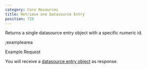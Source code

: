 ```yaml
---
category: Core Resources
title: Retrieve one Datasource Entry
position: 720
---
```


Returns a single datasource entry object with a specific numeric id.

;examplearea

Example Request

<RequestExample url="https://mapi.storyblok.com/v1/spaces/606/datasource_entries/52" httpMethod="GETOAUTH"></RequestExample>

You will receive a [datasource entry object](#core-resources/datasource-entries/the-datasource-entry-object) as response.